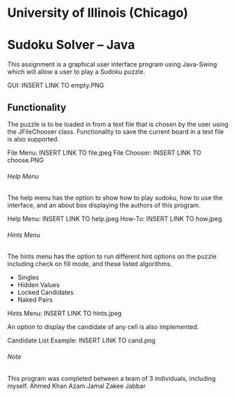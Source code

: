 ﻿# University of Illinois (Chicago)

# Sudoku Solver – Java

This assignment is a graphical user interface program using Java-Swing which will allow a user to play a Sudoku puzzle.

GUI: INSERT LINK TO empty.PNG

## Functionality
The puzzle is to be loaded in from a text file that is chosen by the user using the JFileChooser class. Functionality to save the current board in a text file is also supported.

File Menu: INSERT LINK TO file.jpeg
File Chooser: INSERT LINK TO choose.PNG

###### Help Menu
The help menu has the option to show how to play sudoku, how to use the interface, and an about box displaying the authors of this program.

Help Menu: INSERT LINK TO help.jpeg
How-To: INSERT LINK TO how.jpeg

###### Hints Menu
The hints menu has the option to run different hint options on the puzzle including check on fill mode, and these listed algorithms.
* Singles
* Hidden Values
* Locked Candidates
* Naked Pairs

Hints Menu: INSERT LINK TO hints.jpeg

An option to display the candidate of any cell is also implemented.

Candidate List Example: INSERT LINK TO cand.png

###### Note
This program was completed between a team of 3 individuals, including myself.
Ahmed Khan
Azam Jamal 
Zakee Jabbar


